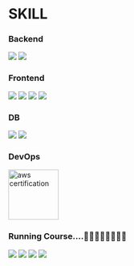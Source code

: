 # SKILL 

### Backend

<img src="https://img.shields.io/badge/Spring-6DB33F?style=flat-square&amp;logo=Spring&amp;logoColor=white"> <img src="https://img.shields.io/badge/Apache Tomcat-F8DC75?style=flat-square&amp;logo=apachetomcat&amp;logoColor=black">


### Frontend
<img src="https://img.shields.io/badge/HTML5-E34F26?style=flat-square&amp;logo=html5&amp;logoColor=white"> <img src="https://img.shields.io/badge/JavaScript-F7DF1E?style=flat-square&amp;logo=javascript&amp;logoColor=black">
 <img src="https://img.shields.io/badge/jQuery-0769AD?style=flat-square&amp;logo=jQuery&amp;logoColor=white">
 <img src="https://img.shields.io/badge/CSS3-1572B6?style=flat-square&amp;logo=css3&amp;logoColor=white">


### DB
<img src="https://img.shields.io/badge/MySQL-4479A1?style=flat-square&amp;logo=MySQL&amp;logoColor=white"> <img src="https://img.shields.io/badge/ORACLE-F80000?style=flat-square&amp;logo=oracle&amp;logoColor=white">

### DevOps


<img width="100" src="https://camo.githubusercontent.com/f065cb367d255f71353d88124fafb4ef5cdd58306917ab5a6d3b2f8e535fabd3/68747470733a2f2f696d616765732e637265646c792e636f6d2f73697a652f363830783638302f696d616765732f30303633346638322d623037662d346262642d613662622d3533646533393766633361362f696d6167652e706e67" alt="aws certification" data-canonical-src="https://images.credly.com/size/680x680/images/19ea0302-ddaf-4a2d-8604-966f0d9807f3/image.png" style="max-width: 100%;">


### Running Course....🏃‍♂️🏃‍♀️🚶‍♂️🚶‍♀️

<img src="https://img.shields.io/badge/React-61DAFB?style=flat-square&amp;logo=React&amp;logoColor=black">
<img src="https://img.shields.io/badge/vue.js-4FC08D?style=for-the-badge&logo=vue.js&logoColor=white">
<img src="https://img.shields.io/badge/Amazon AWS-232F3E?style=flat-square&amp;logo=amazonaws&amp;logoColor=white">
  <img src="https://img.shields.io/badge/Docker-2496ED?style=flat-square&logo=Docker&logoColor=white"/>


